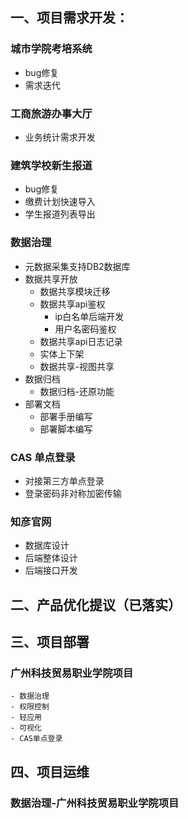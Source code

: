 ## 一、项目需求开发：
### 城市学院考培系统
- bug修复
- 需求迭代
### 工商旅游办事大厅
- 业务统计需求开发
### 建筑学校新生报道
- bug修复
- 缴费计划快速导入
- 学生报道列表导出
### 数据治理
- 元数据采集支持DB2数据库
- 数据共享开放
	- 数据共享模块迁移
	- 数据共享api鉴权
		- ip白名单后端开发
		- 用户名密码鉴权
	- 数据共享api日志记录
	- 实体上下架
	- 数据共享-视图共享
- 数据归档
	- 数据归档-还原功能
- 部署文档
	- 部署手册编写
	- 部署脚本编写
### CAS 单点登录
- 对接第三方单点登录
- 登录密码非对称加密传输
### 知彦官网
- 数据库设计
- 后端整体设计
- 后端接口开发
## 二、产品优化提议（已落实）
## 三、项目部署
### 广州科技贸易职业学院项目
	- 数据治理
	- 权限控制
	- 轻应用
	- 可视化
	- CAS单点登录
## 四、项目运维
### 数据治理-广州科技贸易职业学院项目